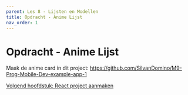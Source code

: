 ```yaml
---
parent: Les 8 - Lijsten en Modellen
title: Opdracht - Anime Lijst
nav_order: 1
---
```


# Opdracht - Anime Lijst
Maak de anime card in dit project: https://github.com/SilvanDomino/M9-Prog-Mobile-Dev-example-app-1


[Volgend hoofdstuk: React project aanmaken](2dart)